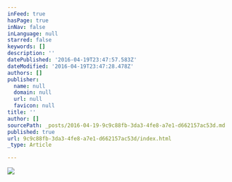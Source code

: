 ```yaml
---
inFeed: true
hasPage: true
inNav: false
inLanguage: null
starred: false
keywords: []
description: ''
datePublished: '2016-04-19T23:47:57.583Z'
dateModified: '2016-04-19T23:47:28.478Z'
authors: []
publisher:
  name: null
  domain: null
  url: null
  favicon: null
title: ''
author: []
sourcePath: _posts/2016-04-19-9c9c88fb-3da3-4fe8-a7e1-d662157ac53d.md
published: true
url: 9c9c88fb-3da3-4fe8-a7e1-d662157ac53d/index.html
_type: Article

---
```

![](https://the-grid-user-content.s3-us-west-2.amazonaws.com/b05e60d7-4eab-4ffd-8301-7242647b0b24.jpg)